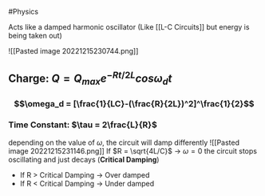 #Physics 

Acts like a damped harmonic oscillator (Like  [[L-C Circuits]] but energy is being taken out)

![[Pasted image 20221215230744.png]]

## Charge: $Q = Q_{max} e^{-Rt/2L}cos \omega_dt$
### $$\omega_d = [\frac{1}{LC}-(\frac{R}{2L})^2]^\frac{1}{2}$$
### Time Constant: $\tau = 2\frac{L}{R}$




depending on the value of $\omega$, the circuit will damp differently
![[Pasted image 20221215231146.png]]
If $R = \sqrt{4L/C}$ → $\omega = 0$ the circuit stops oscillating and just decays (**Critical Damping**)
- If R > Critical Damping → Over damped
- If R < Critical Damping → Under damped
